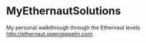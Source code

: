 # MyEthernautSolutions
My personal walkthrough through the Ethernaut levels http://ethernaut.openzeppelin.com.
